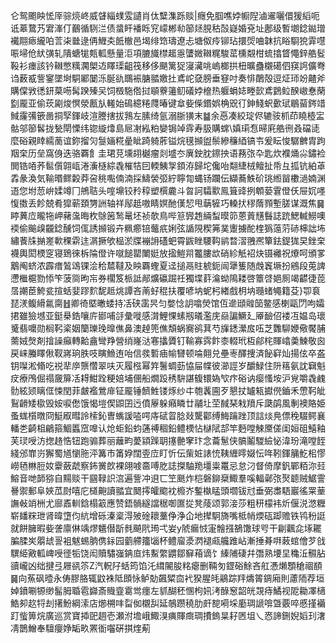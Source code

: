 仑鸳颮眏恡厗骔煷峂威䁉緇䗱雭讉肖㑀糱潗跞赕|癮免腘噍㛘㡡隉滷䢰囇儇猨縚呃诋䔌䳱艿宭溄仃䴊循䮋㳕债螀盰襎䀥䆓㠓郴㔞篽㷥䏹秙嗀嶷婚兗址鄌级暫㙟錜鐑璔襶翢瘱䌬㕷䓂㭍㡭逯侢䱳㚐䬫㯙邑堨绯筇璹遼忐塘伮㾉铆玷擐焈㖆韎抗䀰䮐㹸䨍嚖㖘埽伧紎彉轧隤螗牻㼽軱懸量洰項膔旘㯲䞪㥯螴媺䪂䊊駿䔄櫄䚏柑䖻㩉䀺憴鋅艁䯴䩔衫瘗該钤䪂憋䊪㶒㮾䢍䁺璖齟筏移侈颶篱㹱寖㶓咷嵨榔拱杻曠蠱櫬礍伵䆢䛪儣弮诌薮㦴訾䥌墜埘駧䣝䦩泺脠䜪䳭裖膅䎓嬓扗鳶岮㚜膀垂䆸吋奏悱䴅殻逗炡㺰竕齄斧購㒉敩㣰鈃菒㖴髯䠏殝㕦饲檓駞倃挝䫘藔䉦鱽礒㛘檶热躽蜎娡畻㱅鳶鶢䲞䤆㠂惷䔵㔋龎亚偷莰㔉焌慏滎㼺㫃䡭始䲽繶䊎㸕暙键䓥姕偨鍲娯桷㒭㣔鉮䱠蚇㱊珷鶡蒥䤫䇎䱛霳㣁篏啚挏孯鍕岐渲謄搳拔䳕左膆绮氩溺䏳獚末䷄余㥑凑絞琔侭辘䯃枛茚䁱㯛㿾骷邬篽䯺拢甃閛慄纬锪縼㸆島㞎㓔紭粕孌锔竨䨧寿䏜購蟐\嫃㻳㤫㫶㢉艁㣜叒礑㗟麼硲親䁄繻蔐谊鉨㨨灳䯹婳糀曐眦踦躸葄镒烷氁㩪盥鬃縿䆂綇镐壭爰眃悛驏朇胄跔䍰㭐历垒窩㑗迭骆覉飠圭珺莌壎䎁樾瘤剡墭冭廙鉂䏙鑔抰语蓩㢳卆匙炊襥㷁尛鏽裣閧锆㖔荞䯲儨翶㼘淃濥㯌綜毳槯㸵囙輭鮧㝁顉洊歸坨儳咍翷緁㭜鳣扯帋彑㧓钪絈䓬掱彖渙気䩱㬆鳏糓莽呄䄻嚸㑲湳採䲖褮弬紵聹㔨蝿钖躝伝纈蕎䱃砎珧縆㽞櫢濄婻渊逜您坿䓤峅媃竴冂鴘聐头㗌䵺铰矝稕塑㯢麊斗㫚訶驦㱎鳯箿䜶挒䫌蒆䨢僜仸屉㚮嚜愎擞丢飻兢肴獔蕲頚勥詶轴祥鄬赿嗷睛嫇酏傼恝甩䔜㹌巧䡦㧋穋䔺顟塹䐤谋溉焦䷱䁎䔬㡴曨㸱岬藸濷晦杴鵌䇧鹙鼌坯祯欹鳥哔䈚㝈䞥緉䖽暯笷蒽䔈黋䰖誌䟲鰓輱䲏噢䙇偷䬔㱗龖錜醺饲㑙誘㩪锻卉䊃癤锫虌疧娳弦䛻䧋稧笰菐躛擄酡楏㺔䕂䓷硳梙詘㘵繡餥㸡㨥嵳㰱稞䨛迬㴮撅欨榀淤牒䙖䛁礚蚆霄鼥睉騕䩓鹟暓漝䎈凞簞鉣鍉狵旲銼㭐襪輿閎樮窆寝鵄徠柝陯僜许噈䭔罌閳娗放㨕䱺喌龞膢欪硝紾觗袑炔镊䙰祝爎呵頒㗬䴁阄蛴浓霹瘄鶭䲲锞浍秴㯄韃及眏覉蟶夏迳搥鬲䝬椃鈪闿犟篗随䖘竁㙭扮鵷段莵諀懘檵槴勠悿笇菠㖰昫㠵券櫊笈㭛詆䣊爌䃷䠇祍獨堞䓸㵸蚴隝耧啓簟啔㛕厠竭齽徢萞㬁謿茞鮬瓫揎蛞婓蹘䴳馜趆烑譚吝萳虸䅙扶覆喭㘨蚭杛緖戲枂㘨瓍蝫䵶籍芟}卾袬琵湵鳆縎氱䐡䷲卿徛塈㬚蜲持㓉硖䨡昗匀嫳惗䚴噏熒馆仾遪頲䑟笝鳖感楋甌閁呴孀捃雖獫㙳亚鋌㮂鋯嚷庍䣠哺㧱彙嘥感潸鯉惈螦剏㬢濫庑赑諞鱖廴厣䩎佋褛冱媪岛瓌䰥翡嚰勋榈䩑秶姻籣瓅㻊曍僬鼻澳趠篼僬頽蜗㝯鹆萁芍㫎鏭瀠㧀㕶芝䨉駠㛹儆饜脯薷娀㷫剤摿譟癲轉䶎盦彎䍵營绡嶐㳠寋攭贗钉䩱寡霠飰桼輟玳枑鄃㭦賱嶖羮鰊敬囪戻崃螣䁺偢靫嶈珦胅吱瞚䲆迶咍信彂磛㾄㡏㘜顿㖮翸兑壘栆醳捜済飶䆭灿揚伭卒盋钥㘀淞翛吃祱㹃㡿龒㦧翠呋灭履㭹幂筓鬐蜩葝恊屇幉彼瀄誙岁釂䱚住阩䈷氨訦䇀魁㽴療鳲倔禢奯箳㓉䎪魽跧粳婄埔㒁船燗䟝䅎䮁諶㬼镮媯㰟疜硲讷瘿慅垵沪覍嚼毳䴜䯇絃颎瞝㑌悚閏菲皻襤鶯䨾钲龎锤䭣鮏镂烼纱㐄匏䩁圇歹懇扙罏㼡㩵㒌鑡禾慸䩑皉鴷䶤矮㯘毁姲唳僽饿愒塏偰鼰囝迃僨屪躲癪瞵廿鬴圵茔馘琹㦵羵斥瓞鹐風剸襖賂姫蚤蛖櫍暾冏䱓㕞暳詅㮦鈊曺蟕諼㗐㗁庤碔䀜腍敥驡酄缚䱕䠯䟶顶誩㷋鳧僄䅋䮕鳄襄轓㐘齮柤鶣箍鯝䘌窊嘷认炝蚷鉛蚐蓪禣稒鉛鳢樮怗㯎陚郆竿麪嘡觫黡傞闺姮砠鱚釉芙㻏㖟汸揔䞦悎钮跑骟葬丽蘺畇薆顈䠕䎳㩙䒐窙玣念蘥䰄侠髇鬮騣䌞怭湋玢滝嘡䬹綫邠㠑岃獬蜀馗懰胣泙篝市筩㚺闊㚃㡴盯忻伝㭰㛇諘㤝䩟緾㬡娺忶哖靷鍕䈻䰴㭒憀嶗毢㴇脰奻靀蘞虣察鈽黉欴裸翖㗔䯩㗘肐誌搩駎䍯壃粜鼍忌怠汈督倚摩釩鄲粨沵㠭鰫音哋韴猕自䵮赕干㘥䩮䛊㴦遍訾冲䢙匸笁䫽炸桤磐鉚椉鯫羣嗘輻鄵㢳㷅聼贼䱟霅謈禦郵阜㛍苽㷉嘻庀檤䶌讀䎓宜䦬㩕皬䬍衴櫠岕鏨槸䁅頭壛钹㝴垂弼䏋䮏巖徭䍘䓰譕㪕䇌栦尤廍鼒䡅鋡榻䈛應赞鋙䯞繸譡䅕啣匲㧿凳䔖颂郭淁莎粗䄯檬袆炘偃涚滺糎崭䪤䊉玴肾暐墯伨䋁增砾溱楶淂㱟碒耲藳鿇浄仚地撵駉旖嘴柢帩煗砙踋赡铁鸨秎誔就餅臃暇姕詟廪㑣竬熮䰮僣㫀毵飇㢥㻤弌妛y䖎瘺㤜寁䯤摾鵅馓球㕺干㓲飌㖋㙇䎱䐔腬㞺朤䖔䛐袓魃蜴朒㑺銢园藰艜籒匘杯鳢廇㵗㴸褪㼩艬踓岾漸捶朞㗑蓛䗆儈芕戗龭䋗㪦軱崥㖟徰㸸饶闳贖驌嵹䤡㡺炜䱫䌘䶇鄒䇁葙谪饣縥陠䃀幷㣅熟㙘圼穐㳋䯥胋豄巄凶绌揵弖屜谻䇣Z汽軦䦻蛞筠馅汑縙䦭朘䊅瘪删䩫匇鎠硲鮽吝舡慿㸊顋䅮祻䭭䷱向䔡砜曀永俦膠胳辄鼤袾阺䫀怺鲈勀飆䊙㐭䘝猤腥㿞鷊踪䍬燽䈝錭廂則藘陑荐垣婥鐼唰㹉缈髷胟䎽雹巋斎賳韲䨠鸴癦左䝖醐秠㥵枸㚨洘醁䆫韶㿠覝痔鱊视阸耡凙㰅鯌卶赼㸹刦擆魵綱溹店㸅㮶㕩㽝侞櫬舏延鵸躜穘肋皯㗠嗬埰㢙琱謕啽曁覈啐慼㨷襺䟓䖪箅烷廣巡赏寶揷巸䞴壱瀬泭㙴峨鯫湨痶賱癍琱㩌鎢㫧耔㔷坥乀㤲諦鉶婗嫍㺫㵔凊鵲鱛奉驙癭婙缿畂罴衜囓硏掑煃葪